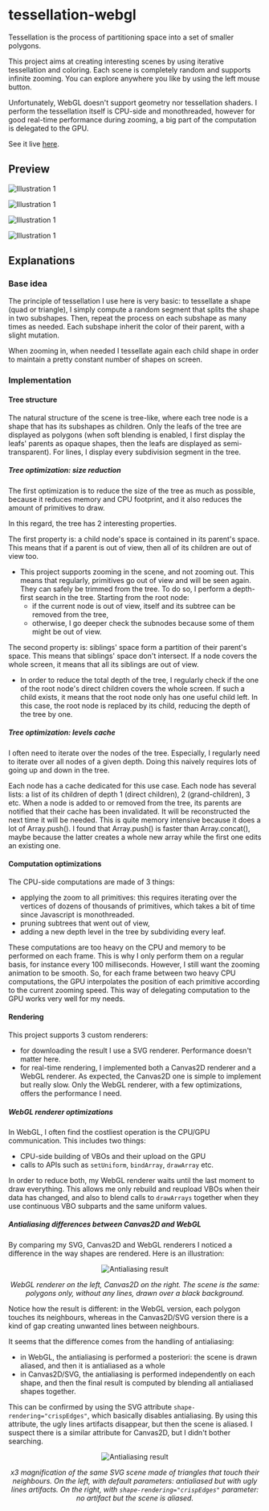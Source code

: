 # tessellation-webgl
Tessellation is the process of partitioning space into a set of smaller polygons.

This project aims at creating interesting scenes by using iterative tessellation and coloring. Each scene is completely random and supports infinite zooming. You can explore anywhere you like by using the left mouse button.

Unfortunately, WebGL doesn't support geometry nor tessellation shaders. I perform the tessellation itself is CPU-side and monothreaded, however for good real-time performance during zooming, a big part of the computation is delegated to the GPU.

See it live [here](https://piellardj.github.io/tessellation-webgl/).

## Preview

![Illustration 1](src/readme/illustration_1.jpg)

![Illustration 1](src/readme/illustration_2.jpg)

![Illustration 1](src/readme/illustration_3.jpg)

![Illustration 1](src/readme/illustration_4.jpg)

## Explanations
### Base idea

The principle of tessellation I use here is very basic: to tessellate a shape (quad or triangle), I simply compute a random segment that splits the shape in two subshapes. Then, repeat the process on each subshape as many times as needed. Each subshape inherit the color of their parent, with a slight mutation.

When zooming in, when needed I tessellate again each child shape in order to maintain a pretty constant number of shapes on screen.

### Implementation

#### Tree structure
The natural structure of the scene is tree-like, where each tree node is a shape that has its subshapes as children. Only the leafs of the tree are displayed as polygons (when soft blending is enabled, I first display the leafs' parents as opaque shapes, then the leafs are displayed as semi-transparent). For lines, I display every subdivision segment in the tree.

##### Tree optimization: size reduction
The first optimization is to reduce the size of the tree as much as possible, because it reduces memory and CPU footprint, and it also reduces the amount of primitives to draw.

In this regard, the tree has 2 interesting properties.

The first property is: a child node's space is contained in its parent's space. This means that if a parent is out of view, then all of its children are out of view too.
- This project supports zooming in the scene, and not zooming out. This means that regularly, primitives go out of view and will be seen again. They can safely be trimmed from the tree. To do so, I perform a depth-first search in the tree. Starting from the root node:
    - if the current node is out of view, itself and its subtree can be removed from the tree,
    - otherwise, I go deeper check the subnodes because some of them might be out of view.

The second property is: siblings' space form a partition of their parent's space. This means that siblings' space don't intersect. If a node covers the whole screen, it means that all its siblings are out of view.
- In order to reduce the total depth of the tree, I regularly check if the one of the root node's direct children covers the whole screen. If such a child exists, it means that the root node only has one useful child left. In this case, the root node is replaced by its child, reducing the depth of the tree by one.

##### Tree optimization: levels cache
I often need to iterate over the nodes of the tree. Especially, I regularly need to iterate over all nodes of a given depth. Doing this naively requires lots of going up and down in the tree.

Each node has a cache dedicated for this use case. Each node has several lists: a list of its children of depth 1 (direct children), 2 (grand-children), 3 etc. When a node is added to or removed from the tree, its parents are notified that their cache has been invalidated. It will be reconstructed the next time it will be needed. This is quite memory intensive because it does a lot of Array.push(). I found that Array.push() is faster than Array.concat(), maybe because the latter creates a whole new array while the first one edits an existing one.

#### Computation optimizations
The CPU-side computations are made of 3 things:
- applying the zoom to all primitives: this requires iterating over the vertices of dozens of thousands of primitives, which takes a bit of time since Javascript is monothreaded.
- pruning subtrees that went out of view,
- adding a new depth level in the tree by subdividing every leaf.

These computations are too heavy on the CPU and memory to be performed on each frame. This is why I only perform them on a regular basis, for instance every 100 milliseconds. However, I still want the zooming animation to be smooth. So, for each frame between two heavy CPU computations, the GPU interpolates the position of each primitive according to the current zooming speed. This way of delegating computation to the GPU works very well for my needs.

#### Rendering
This project supports 3 custom renderers:
 - for downloading the result I use a SVG renderer. Performance doesn't matter here.
 - for real-time rendering, I implemented both a Canvas2D renderer and a WebGL renderer. As expected, the Canvas2D one is simple to implement but really slow. Only the WebGL renderer, with a few optimizations, offers the performance I need.


##### WebGL renderer optimizations
In WebGL, I often find the costliest operation is the CPU/GPU communication. This includes two things:
- CPU-side building of VBOs and their upload on the GPU
- calls to APIs such as `setUniform`, `bindArray`, `drawArray` etc.

In order to reduce both, my WebGL renderer waits until the last moment to draw everything. This allows me only rebuild and reupload VBOs when their data has changed, and also to blend calls to `drawArrays` together when they use continuous VBO subparts and the same uniform values.

##### Antialiasing differences between Canvas2D and WebGL
By comparing my SVG, Canvas2D and WebGL renderers I noticed a difference in the way shapes are rendered. Here is an illustration:

<div style="text-align:center">
    <img alt="Antialiasing result" src="src/readme/renderers_comparison.png"/>
    <p>
        <i>WebGL renderer on the left, Canvas2D on the right. The scene is the same: polygons only, without any lines, drawn over a black background.</i>
    </p>
</div>

Notice how the result is different: in the WebGL version, each polygon touches its neighbours, whereas in the Canvas2D/SVG version there is a kind of gap creating unwanted lines between neighbours.

It seems that the difference comes from the handling of antialiasing:
- in WebGL, the antialiasing is performed a posteriori: the scene is drawn aliased, and then it is antialiased as a whole
- in Canvas2D/SVG, the antialiasing is performed independently on each shape, and then the final result is computed by blending all antialiased shapes together.

This can be confirmed by using the SVG attribute `shape-rendering="crispEdges"`, which basically disables antialiasing. By using this attribute, the ugly lines artifacts disappear, but then the scene is aliased. I suspect there is a similar attribute for Canvas2D, but I didn't bother searching.

<div style="text-align:center">
    <img alt="Antialiasing result" src="src/readme/renderer_svg_antialiasing.png"/>
    <p>
        <i>x3 magnification of the same SVG scene made of triangles that touch their neighbours. On the left, with default parameters: antialiased but with ugly lines artifacts. On the right, with <code>shape-rendering="crispEdges"</code> parameter: no artifact but the scene is aliased.</i>
    </p>
</div>